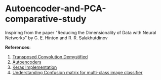 # Autoencoder-and-PCA-comparative-study
Inspiring from the paper "Reducing the Dimensionality of Data with Neural Networks" by G. E. Hinton and R. R. Salakhutdinov

**References:**

1. [Transposed Convolution Demystified](https://towardsdatascience.com/transposed-convolution-demystified-84ca81b4baba)
2. [Autoencoders](https://www.jeremyjordan.me/autoencoders/)
3. [Keras Implementation](https://blog.keras.io/building-autoencoders-in-keras.html)
4. [Understanding Confusion matrix for multi-class image classifier](https://towardsdatascience.com/a-simple-cnn-multi-image-classifier-31c463324fa)
